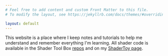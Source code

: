 ```yaml
---
# Feel free to add content and custom Front Matter to this file.
# To modify the layout, see https://jekyllrb.com/docs/themes/#overriding-theme-defaults

layout: default
---
```


This website is a place where I keep notes and tutorials to help me understand and remember everything I'm learning. All shader code is available in the Shader Tool Box [repos](https://github.com/EFV0804/shader_tool_box) and on my [ShaderToy page](https://www.shadertoy.com/profile/?show=shaders).

<script type="text/javascript" src="https://rawgit.com/patriciogonzalezvivo/glslCanvas/master/dist/GlslCanvas.js"></script>

<div class="grid-container" style="text-align:center">

  <div class="float-child">
<canvas class="glslCanvas" data-fragment-url="shader_frags/rgb2hsl_polarCoordinates.frag" width="350" height="350"></canvas>
  </div>

  <div class="float-child">
<canvas class="glslCanvas" data-fragment-url="shader_frags/voronoi.frag" width="350" height="350"></canvas>
  </div>

  <div class="float-child">
<canvas class="glslCanvas" data-fragment-url="shader_frags/galaxy.frag" width="350" height="350"></canvas>
  </div>
  <div class="float-child">
<canvas class="glslCanvas" data-fragment-url="shader_frags/sky.frag" width="350" height="350"></canvas>
  </div>

</div>


<!-- <div>
<canvas class="glslCanvas" data-fragment-url="shader_frags/oil_stain.frag" width="350" height="350"></canvas>
</div>
<div>
<canvas class="glslCanvas" data-fragment-url="shader_frags/fbm_warp.frag" width="350" height="350"></canvas>
</div>
<div>
<canvas class="glslCanvas" data-fragment-url="shader_frags/rgb2hsl_polarCoordinates.frag" width="350" height="350"></canvas>
</div>
<div>
<canvas class="glslCanvas" data-fragment-url="shader_frags/voronoi.frag" width="350" height="350"></canvas>
</div>
<div>
<canvas class="glslCanvas" data-fragment-url="shader_frags/galaxy.frag" width="350" height="350"></canvas>
</div>
<div>
<canvas class="glslCanvas" data-fragment-url="shader_frags/sky.frag" width="350" height="350"></canvas>
</div> -->